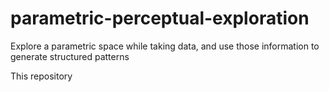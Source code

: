 # parametric-perceptual-exploration
Explore a parametric space while taking data, and use those information to generate structured patterns

This repository 
